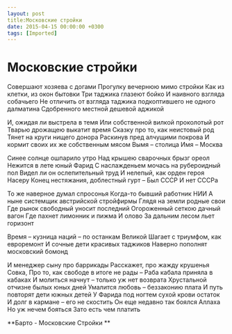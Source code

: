 ```yaml
---
layout: post
title:Московские стройки
date: 2015-04-15 00:00:00 +0300
tags: [Imported]
---
```

# Московские стройки 

Совершают хозяева с догами
Прогулку вечернюю мимо стройки
Как из клетки, из окон бытовки
Три таджика глазеют бойко
И наивного взгляда собачьего
Не отличить от взгляда таджика
подкоптившего не одного далматина
Сдобренного местной дешевой аджикой

И, ожидая ли выстрела в темя
Или собственной вилкой проколотый рот
Тварью дрожащею выкатит время
Сказку про то, как неистовый род
Тянет на круги нищего донора
Раскинув пред алчущими покрова
И кормит своих их же собственным мясом
Вымя – столица
Имя – Москва

Синее солнце ошпарило утро
Над крышею сварочных брызг ореол
Нежится в лете юный Фарид
С наслажденьем мочась на рубероидный пол
Видел ли он ослепительный труд
И нелепый, как орден героя Насеру
Конец нестяжания, доблестный гурт –
Был СССР
И нет СССРа

То же наверное думал спросонья
Когда-то бывший работник НИИ
А ныне системщик австрийской стройфирмы
Глядя на земли родные свои
Где рынок свободный уносит последний
Огороженный сеткою дачный вагон
Где пахнет лимонник и пижма
И олово
За дальним лесом льет горизонт

Время – кузница наций – по останкам Великой
Шагает с триумфом, как евроремонт
И сочные дети красивых таджиков
Наверно пополнят московский бомонд

И менеджер сыну про баррикады
Расскажет, про жажду крушенья Совка,
Про то, как свободе в итоге не рады –
Раба кабала приняла в кабаках
И молиться начнут – только уж нет возврата
Хрустальной отчизне былых юных дней
Умалится любовь – беззаконию плата
И путь повторят дети южных детей
У Фарида под ногтем сухой крови остаток
И долг в кармане – его не скостить
Он еще недавно так боялся Аллаха
Но уж нечем бояться
Зато есть чем платить

**Барто - Московские Стройки **